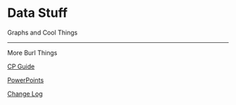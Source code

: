 # Data Stuff
 Graphs and Cool Things
 
 ***

More Burl Things

[CP Guide](https://burll2r.github.io/Lineage-2-Revolution-CP-Guide/)

[PowerPoints](https://burll2r.github.io/PowerPoints/)

[Change Log](https://burll2r.github.io/)
